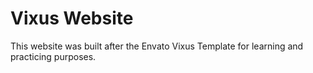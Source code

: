 # Vixus Website

This website was built after the Envato Vixus Template for learning and practicing purposes. 

